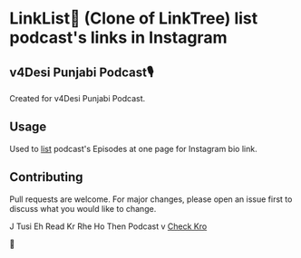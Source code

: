 # LinkList🔗 (Clone of LinkTree) list podcast's links in Instagram



## v4Desi Punjabi Podcast🎙

Created for v4Desi Punjabi Podcast.

## Usage
Used to [list](http://www.punjabipodcast.tk) podcast's Episodes at one page for Instagram bio link.


## Contributing
Pull requests are welcome. For major changes, please open an issue first to discuss what you would like to change.

J Tusi Eh Read Kr Rhe Ho Then Podcast v [Check Kro](http://www.punjabipodcast.tk)

🙏
